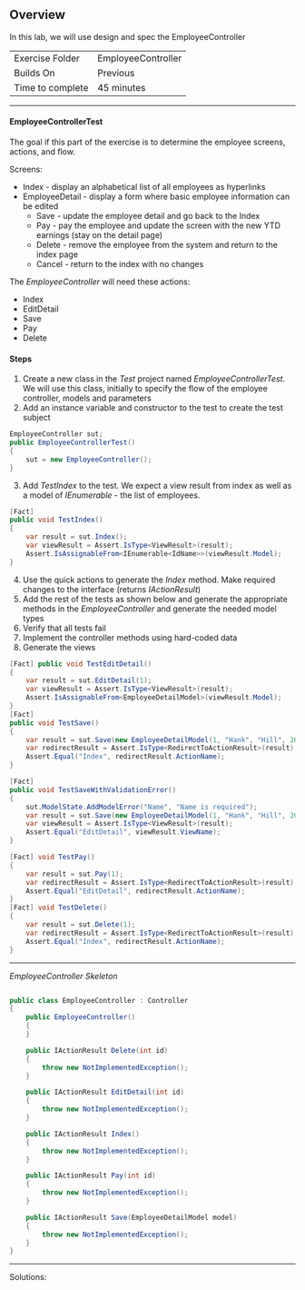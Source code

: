 ## Overview

In this lab, we will use design and spec the EmployeeController

| | |
| --------- | --------------------------- |
| Exercise Folder | EmployeeController |
| Builds On | Previous |
| Time to complete | 45 minutes  

* * *

#### EmployeeControllerTest
The goal if this part of the exercise is to determine the employee screens, actions, and flow.

Screens:
- Index - display an alphabetical list of all employees as hyperlinks
- EmployeeDetail - display a form where basic employee information can be edited
	- Save - update the employee detail and go back to the Index
	- Pay - pay the employee and update the screen with the new YTD earnings (stay on the detail page)
	- Delete - remove the employee from the system and return to the index page
	- Cancel - return to the index with no changes

The *EmployeeController* will need these actions:
- Index
- EditDetail
- Save
- Pay
- Delete

#### Steps
1. Create a new class in the *Test* project named *EmployeeControllerTest*.  We will use this class, initially to specify the flow of the employee controller, models and parameters
2. Add an instance variable and constructor to the test to create the test subject

```c#
EmployeeController sut;
public EmployeeControllerTest()
{
    sut = new EmployeeController();
}
```

3. Add *TestIndex* to the test.  We expect a view result from index as well as a model of *IEnumerable<IdName>* - the list of employees.

```c#
[Fact]
public void TestIndex()
{
    var result = sut.Index();
    var viewResult = Assert.IsType<ViewResult>(result);
    Assert.IsAssignableFrom<IEnumerable<IdName>>(viewResult.Model); 
}
```
4. Use the quick actions to generate the *Index* method.  Make required changes to the interface (returns *IActionResult*)
5. Add the rest of the tests as shown below and generate the appropriate methods in the *EmployeeController* and generate the needed model types
6. Verify that all tests fail
7. Implement the controller methods using hard-coded data
8. Generate the views

```c#
[Fact] public void TestEditDetail() 
{
    var result = sut.EditDetail(1);
    var viewResult = Assert.IsType<ViewResult>(result);
    Assert.IsAssignableFrom<EmployeeDetailModel>(viewResult.Model);
}
[Fact]
public void TestSave()
{
    var result = sut.Save(new EmployeeDetailModel(1, "Hank", "Hill", 200, DateTime.Today, "123-456-7890"));
    var redirectResult = Assert.IsType<RedirectToActionResult>(result);
    Assert.Equal("Index", redirectResult.ActionName);
}

[Fact]
public void TestSaveWithValidationError()
{
    sut.ModelState.AddModelError("Name", "Name is required");
    var result = sut.Save(new EmployeeDetailModel(1, "Hank", "Hill", 200, DateTime.Today, "123-456-7890"));
    var viewResult = Assert.IsType<ViewResult>(result);
    Assert.Equal("EditDetail", viewResult.ViewName);
}

[Fact] void TestPay()
{
    var result = sut.Pay(1);
    var redirectResult = Assert.IsType<RedirectToActionResult>(result);
    Assert.Equal("EditDetail", redirectResult.ActionName);
}
[Fact] void TestDelete()
{
    var result = sut.Delete(1);
    var redirectResult = Assert.IsType<RedirectToActionResult>(result);
    Assert.Equal("Index", redirectResult.ActionName);
}

```	

---

*EmployeeController Skeleton*
```c#

public class EmployeeController : Controller
{
    public EmployeeController()
    {
    }

    public IActionResult Delete(int id)
    {
        throw new NotImplementedException();
    }

    public IActionResult EditDetail(int id)
    {
        throw new NotImplementedException();
    }

    public IActionResult Index()
    {
        throw new NotImplementedException();
    }

    public IActionResult Pay(int id)
    {
        throw new NotImplementedException();
    }

    public IActionResult Save(EmployeeDetailModel model)
    {
        throw new NotImplementedException();
    }
}	
```
---
Solutions:
